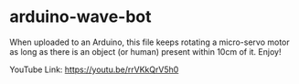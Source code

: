 # arduino-wave-bot

When uploaded to an Arduino, this file keeps rotating a micro-servo motor as long as there is an object (or human) present within 10cm of it. Enjoy!

YouTube Link: https://youtu.be/rrVKkQrV5h0